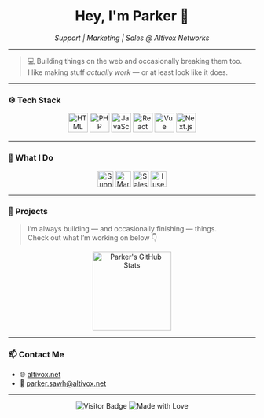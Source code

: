 <p align="center">
  <a href="https://img.shields.io/badge/I%20use-Arch%20btw-1793D1?style=for-the-badge&logo=archlinux&logoColor=white">
  </a>
</p>

<h1 align="center">Hey, I'm Parker 👋</h1>
<p align="center"><em>Support | Marketing | Sales @ Altivox Networks</em></p>

---

> 💻 Building things on the web and occasionally breaking them too.  
> I like making stuff *actually work* — or at least look like it does.

---

### ⚙️ Tech Stack

<p align="center">
  <img alt="HTML" src="https://img.shields.io/badge/HTML-E34F26?style=for-the-badge&logo=html5&logoColor=white" height="40"/>
  <img alt="PHP" src="https://img.shields.io/badge/PHP-777BB4?style=for-the-badge&logo=php&logoColor=white" height="40"/>
  <img alt="JavaScript" src="https://img.shields.io/badge/JavaScript-F7DF1E?style=for-the-badge&logo=javascript&logoColor=black" height="40"/>
  <img alt="React" src="https://img.shields.io/badge/React-61DAFB?style=for-the-badge&logo=react&logoColor=black" height="40"/>
  <img alt="Vue" src="https://img.shields.io/badge/Vue.js-42B883?style=for-the-badge&logo=vue.js&logoColor=white" height="40"/>
  <img alt="Next.js" src="https://img.shields.io/badge/Next.js-000000?style=for-the-badge&logo=nextdotjs&logoColor=white" height="40"/>
</p>

---

### 🧠 What I Do

<p align="center">
  <img alt="Support" src="https://img.shields.io/badge/Support-0078D4?style=for-the-badge&logo=headset&logoColor=white" height="32"/>
  <img alt="Marketing" src="https://img.shields.io/badge/Marketing-FF6F00?style=for-the-badge&logo=mailchimp&logoColor=white" height="32"/>
  <img alt="Sales" src="https://img.shields.io/badge/Sales-00A859?style=for-the-badge&logo=sellfy&logoColor=white" height="32"/>
  <img alt="I use Arch btw" src="https://img.shields.io/badge/I%20use-Arch%20btw-1793D1?style=for-the-badge&logo=archlinux&logoColor=white" height="32"/>
</p>

<p align="center">
</p>

---

### 🌟 Projects

> I’m always building — and occasionally finishing — things.  
> Check out what I’m working on below 👇

<p align="center">
  <a href="https://github.com/parkersawh">
    <img src="https://github-readme-stats.vercel.app/api?username=parkersawh&show_icons=true&theme=tokyonight" alt="Parker's GitHub Stats" height="160"/>
  </a>
</p>

---

### 📫 Contact Me

- 🌐 [altivox.net](https://altivox.net)
- 📧 parker.sawh@altivox.net  

---

<p align="center">
  <img alt="Visitor Badge" src="https://komarev.com/ghpvc/?username=parkersawh&style=flat-square" />
  <img alt="Made with Love" src="https://img.shields.io/badge/Made%20with-%F0%9F%92%96-pink?style=flat-square" />
</p>

